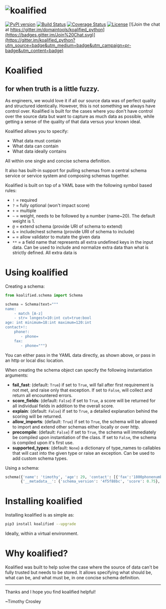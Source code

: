 ![koalified](https://raw.githubusercontent.com/koalified/python/master/artwork/banner.png)
===================

[![PyPI version](https://badge.fury.io/py/koalified.svg)](http://badge.fury.io/py/koalified)
[![Build Status](https://travis-ci.org/DomainTools/koalified_python.svg?branch=master)](https://travis-ci.org/DomainTools/koalified_python)
[![Coverage Status](https://coveralls.io/repos/DomainTools/koalified_python/badge.svg?branch=master&service=github)](https://coveralls.io/github/DomainTools/koalified_python?branch=master)
[![License](https://img.shields.io/github/license/mashape/apistatus.svg)](https://pypi.python.org/pypi/koalified/)
[![Join the chat at https://gitter.im/domaintools/koalified_python](https://badges.gitter.im/Join%20Chat.svg)](https://gitter.im/koalified_python?utm_source=badge&utm_medium=badge&utm_campaign=pr-badge&utm_content=badge)

# Koalified
## for when truth is a little fuzzy.

As engineers, we would love it if all our source data was of perfect quality and structured identically. However, this is not something we always have control over. Koalified is built for the cases where you don't have control over the source data but want to capture as much data as possible, while getting a sense of the quality of that data versus your known ideal.

Koalified allows you to specify:
- What data must contain
- What data can contain
- What data ideally contains

All within one single and concise schema definition.

It also has built-in support for pulling schemas from a central schema service or service system and composing schemas together.

Koalified is built on top of a YAML base with the following symbol based rules:

* `!` = required
* `?` = fully optional (won't impact score)
* `+` = multiple
* `~` = weight, needs to be followed by a number (name~20). The default weight is 1.
* `@` = extend schema (provide URI of schema to extend)
* `&` = include/nest schema (provide URI of schema to include)
* `=` = allow validator to mutate the given data
* `**` = a field name that represents all extra undefined keys in the input data. Can be used to include and normalize extra data than what is strictly defined. All extra data is

Using koalified
===============

Creating a schema:
```python
from koalified.schema import Schema

schema = Schema(text="""
name:
    - match [A-z]
    - str= longest=10:int cut=true:bool
age: int minimum=18:int maximum=120:int
contact+!:
    phone!:
       - phone=
    fax:
       - phone=""")
```

You can either pass in the YAML data directly, as shown above, or pass in an http or local disc location.

When creating the schema object can specify the following instantiation arguments:

* **fail_fast**: (default: `True`) if set to `True`, will fail after first requirement is not met, and raise only that exception. If set to `False`, will collect and return all encountered errors.
* **score_fields**: (default: `False`) if set to `True`, a score will be returned for all individual fields in addition to the overall score.
* **explain**: (default: `False`) if set to `True`, a detailed explanation behind the scoring will be returned.
* **allow_imports**: (default: `True`) if set to `True`, the schema will be allowed to import and extend other schemas either locally or over http.
* **precompile**: (default: `False`) if set to `True`, the schema will immediately be compiled upon instantiation of the class. If set to `False`, the schema is compiled upon it's first use.
* **supported_types**: (default: `None`) a dictionary of type_names to callables that will cast into the given type or raise an exception. Can be used to add custom schema types.

Using a schema:
```python
schema({'name': 'timothy', 'age': 29, 'contact': [{'fax':'1800phonenumber', 'phone': '5555555555'}]}) == \
       {'__metadata__': {'schema_version': '4f5f88bc', 'score': 0.75}, 'age': 29, 'contact': [{'fax': '1800phonenumber', 'phone': '5555555555'}], 'name': 'timothy'}
```


Installing koalified
===================

Installing koalified is as simple as:

```bash
pip3 install koalified --upgrade
```

Ideally, within a virtual environment.


Why koalified?
===================

Koalified was built to help solve the case where the source of data can't be fully trusted but needs to be stored.
It allows specifying what should be, what can be, and what must be, in one concise schema definition.

--------------------------------------------

Thanks and I hope you find koalified helpful!

~Timothy Crosley
